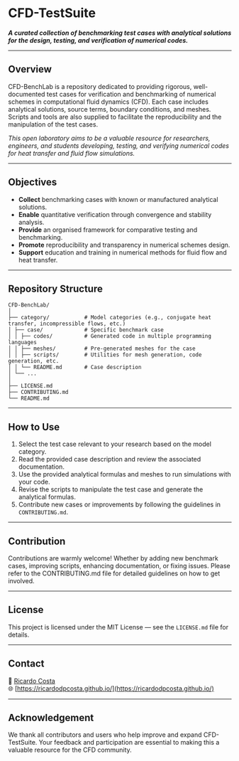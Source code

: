# CFD-TestSuite

___A curated collection of benchmarking test cases with analytical solutions for the design, testing, and verification of numerical codes.___

---

## Overview

CFD-BenchLab is a repository dedicated to providing rigorous, well-documented test cases for verification and benchmarking of numerical schemes in computational fluid dynamics (CFD). Each case includes analytical solutions, source terms, boundary conditions, and meshes. Scripts and tools are also supplied to facilitate the reproducibility and the manipulation of the test cases.

_This open laboratory aims to be a valuable resource for researchers, engineers, and students developing, testing, and verifying numerical codes for heat transfer and fluid flow simulations._

---

## Objectives

- **Collect** benchmarking cases with known or manufactured analytical solutions.
- **Enable** quantitative verification through convergence and stability analysis.
- **Provide** an organised framework for comparative testing and benchmarking.
- **Promote** reproducibility and transparency in numerical schemes design.
- **Support** education and training in numerical methods for fluid flow and heat transfer.

---

## Repository Structure

```
CFD-BenchLab/
│
├── category/           # Model categories (e.g., conjugate heat transfer, incompressible flows, etc.)
│ ├── case/             # Specific benchmark case
│ │ ├── codes/          # Generated code in multiple programming languages
│ │ ├── meshes/         # Pre-generated meshes for the case
│ │ ├── scripts/        # Utilities for mesh generation, code generation, etc.
│ │ └── README.md       # Case description
│ └── ...
│
├── LICENSE.md
├── CONTRIBUTING.md
└── README.md

```

---

## How to Use

1. Select the test case relevant to your research based on the model category.
2. Read the provided case description and review the associated documentation.
3. Use the provided analytical formulas and meshes to run simulations with your code.
4. Revise the scripts to manipulate the test case and generate the analytical formulas.
5. Contribute new cases or improvements by following the guidelines in `CONTRIBUTING.md`.

---

## Contribution

Contributions are warmly welcome! Whether by adding new benchmark cases, improving scripts, enhancing documentation, or fixing issues.
Please refer to the CONTRIBUTING.md file for detailed guidelines on how to get involved.

---

## License

This project is licensed under the MIT License — see the `LICENSE.md` file for details.

---

## Contact

📧 [Ricardo Costa](mailto:rcosta\@dep.uminho.pt)  
🌐 [https://ricardodpcosta.github.io/](https://ricardodpcosta.github.io/)  

---

## Acknowledgement

We thank all contributors and users who help improve and expand CFD-TestSuite. Your feedback and participation are essential to making this a valuable resource for the CFD community.

